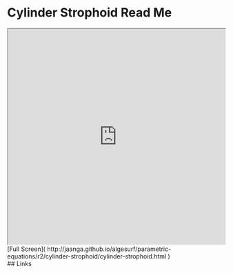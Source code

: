 Cylinder Strophoid Read Me
===

<iframe src='http://jaanga.github.io/algesurf/parametric-equations/r2/cylinder-strophoid/cylinder-strophoid.html' width=100% height=500px >
There is an `iframe` here. It is not visible when viewed on github.com/algesurf. To view, please see 'Project Links' below.
</iframe>
[Full Screen]( http://jaanga.github.io/algesurf/parametric-equations/r2/cylinder-strophoid/cylinder-strophoid.html )
<br>
## Links 
<http://www.3d-meier.de/tut3/Seite154.html>  
